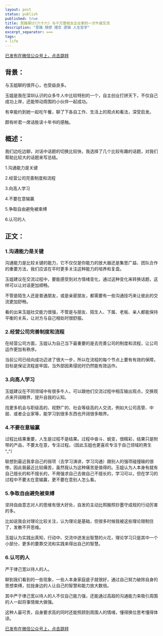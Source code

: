 ```yaml
---
layout: post
status: publish
published: true
title: 思路探讨(六十六) 与千万营收女企业家的一次午餐交流
description: "思路 随想 理念 逻辑 人生哲学"
excerpt_separator: ===
tags:
- life
---
```


[已发布在微信公众号上，点击跳转](https://mp.weixin.qq.com/s?__biz=MzU1ODY1ODY2NA==&mid=2247484857&idx=1&sn=fa886cfca425df55fe3a3e037ea73e5b&chksm=fc2260becb55e9a83ddb0bd8e3d3d1cc170cef9de8af0e76f676d16208f74595c58bd7b9d8d9&token=2087589290&lang=zh_CN#rd)

## 背景：

与玉姐聊的很开心，也受益良多。

玉姐是我在深圳认识的众多牛人中比较特别的一个，自主创业打拼天下，不仅自己成功上岸，还能带动周围的小伙伴一起成功。

有幸能约到她一起吃午餐，聊了下各自工作、生活上的观点和看法，深受启发。

颇有听君一席话胜读十年书的感触。

## 概述：

我们边吃边聊，对话中话题的切换比较快，我选择了几个比较有趣的话题，对我们帮助比较大的话题来写总结。

1.沟通能力是关键

2.经营公司完善制度和流程

3.向高人学习

4.不要在意输赢

5.争取自由避免被束缚

6.认可的人

## 正文：

### 1.沟通能力是关键

沟通能力是比较关键的能力，它不仅仅是你能力的放大器还是集思广益、团队合作的重要方法，我们应该在平时更多关注这种能力的培养和复盘。

玉姐建议在交流过程中，要能感受到对方情绪变化，通过这种变化来转换话题，这样可以让对话更加顺畅。

不管是陌生人还是普通朋友，或是亲密朋友，都需要有一些沟通技巧来让彼此的交流更加舒畅。

看的出来玉姐社交能力很强，不管是与朋友、陌生人、下属、老板、亲人都能保持平衡的关系，让对方与自己相处时很舒服。

### 2.经营公司完善制度和流程

在经营公司方面，玉姐认为自己当下最重要的是去完善公司的制度和流程，让公司运作更加有秩序。

当前公司已经向成功迈进了很大一步，所以在流程的每个节点上要有有效的保障，目标是保证流程是牢固，当外部因素侵扰时仍然能有效运作。

### 3.向高人学习

玉姐建议在不同领域中有很多牛人，可以跟他们交流过程中相互输出观点，交换观点来开阔眼界，提升自我的认知。

找更多机会与职级高的、视野广的、社会等级高的人交流，例如大公司高管、中层、或者企业家等，能学习到很多东西也开阔很多眼界。

### 4.不要在意输赢

过程比结果重要，人生是过程不是结果。过程中奋斗、蜕变，很精彩，结果只是附带的产品，不要太在意，专注过程。（因此玉姐也更喜欢专注于自己领域的男生^_^）

联想到最近我拿自己的弱项（去学习演讲，学习沟通）跟别人的强项碰撞输的很惨。因此我最近比较痛苦，虽然我认为这种痛苦是值得的。玉姐认为人本身有就有自己擅长的和不擅长的，不用强求自己去做自己不擅长的，学习可以，但在学习的过程中不要太在意输赢，更不要在意别人怎么看。

### 5.争取自由避免被束缚

坚持自由意志对人的思维有很大好处，自发的主动比照搬照抄墨守成规的行动厉害的多。

比如说我会对理论比较关注，认为理论是基础，但很多时候我被这些理论限制住了，发散不开思维。

玉姐认为实践出真知，行动中、交流中迸发出智慧的火花，理论学习只是其中一个小部分，更多的要靠交流和实践来得出自己的智慧。

### 6.认可的人

严于律己宽以待人的人。

聊到我们看到的一些现象，一些人本身家庭底子就很好，通过自己努力破除自身的思想束缚，拉拢身边的人让自己的智慧和能力放大数倍。

其中严于律己宽以待人的人不仅自己能力强，还能通过高超的沟通能力来吸引周围的人一起将事情做大做强。

这种人最可贵，自身要求高的同时还能照顾到周围人的情绪，懂得换位思考懂得体谅。

[已发布在微信公众号上，点击跳转](https://mp.weixin.qq.com/s?__biz=MzU1ODY1ODY2NA==&mid=2247484857&idx=1&sn=fa886cfca425df55fe3a3e037ea73e5b&chksm=fc2260becb55e9a83ddb0bd8e3d3d1cc170cef9de8af0e76f676d16208f74595c58bd7b9d8d9&token=2087589290&lang=zh_CN#rd)


